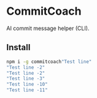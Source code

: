 # CommitCoach

AI commit message helper (CLI).

## Install
```bash
npm i -g commitcoach"Test line" 
"Test line -2" 
"Test line -2" 
"Test line -3" 
"Test line -10" 
"Test line -11" 
